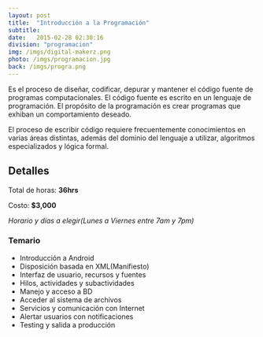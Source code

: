 ```yaml
---
layout: post
title:  "Introducción a la Programación"
subtitle:
date:   2015-02-28 02:30:16
division: "programacion"
img: /imgs/digital-makerz.png
photo: /imgs/programacion.jpg
back: /imgs/progra.png 
---
```

Es el proceso de diseñar, codificar, depurar y mantener el código fuente de programas computacionales. El código fuente es escrito en un lenguaje de programación. El propósito de la programación es crear programas que exhiban un comportamiento deseado. 

El proceso de escribir código requiere frecuentemente conocimientos en varias áreas distintas, además del dominio del lenguaje a utilizar, algoritmos especializados y lógica formal. 

## Detalles
Total de horas: **36hrs**

Costo: **$3,000**

*Horario y días a elegir(Lunes a Viernes entre 7am y 7pm)*

### Temario
- Introducción a Android
- Disposición basada en XML(Manifiesto)
- Interfaz de usuario, recursos y fuentes
- Hilos, actividades y subactividades
- Manejo y acceso a BD
- Acceder al sistema de archivos
- Servicios y comunicación con Internet
- Alertar usuarios con notificaciones
- Testing y salida a producción